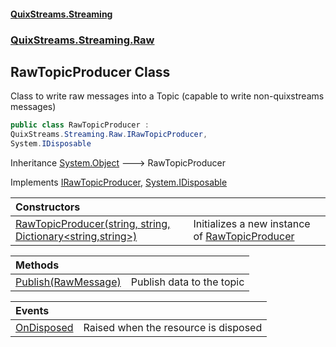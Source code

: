 #### [QuixStreams.Streaming](index.md 'index')
### [QuixStreams.Streaming.Raw](QuixStreams.Streaming.Raw.md 'QuixStreams.Streaming.Raw')

## RawTopicProducer Class

Class to write raw messages into a Topic (capable to write non-quixstreams messages)

```csharp
public class RawTopicProducer :
QuixStreams.Streaming.Raw.IRawTopicProducer,
System.IDisposable
```

Inheritance [System.Object](https://docs.microsoft.com/en-us/dotnet/api/System.Object 'System.Object') &#129106; RawTopicProducer

Implements [IRawTopicProducer](IRawTopicProducer.md 'QuixStreams.Streaming.Raw.IRawTopicProducer'), [System.IDisposable](https://docs.microsoft.com/en-us/dotnet/api/System.IDisposable 'System.IDisposable')

| Constructors | |
| :--- | :--- |
| [RawTopicProducer(string, string, Dictionary&lt;string,string&gt;)](RawTopicProducer.RawTopicProducer(string,string,Dictionary_string,string_).md 'QuixStreams.Streaming.Raw.RawTopicProducer.RawTopicProducer(string, string, System.Collections.Generic.Dictionary<string,string>)') | Initializes a new instance of [RawTopicProducer](RawTopicProducer.md 'QuixStreams.Streaming.Raw.RawTopicProducer') |

| Methods | |
| :--- | :--- |
| [Publish(RawMessage)](RawTopicProducer.Publish(RawMessage).md 'QuixStreams.Streaming.Raw.RawTopicProducer.Publish(QuixStreams.Streaming.Raw.RawMessage)') | Publish data to the topic |

| Events | |
| :--- | :--- |
| [OnDisposed](RawTopicProducer.OnDisposed.md 'QuixStreams.Streaming.Raw.RawTopicProducer.OnDisposed') | Raised when the resource is disposed |
